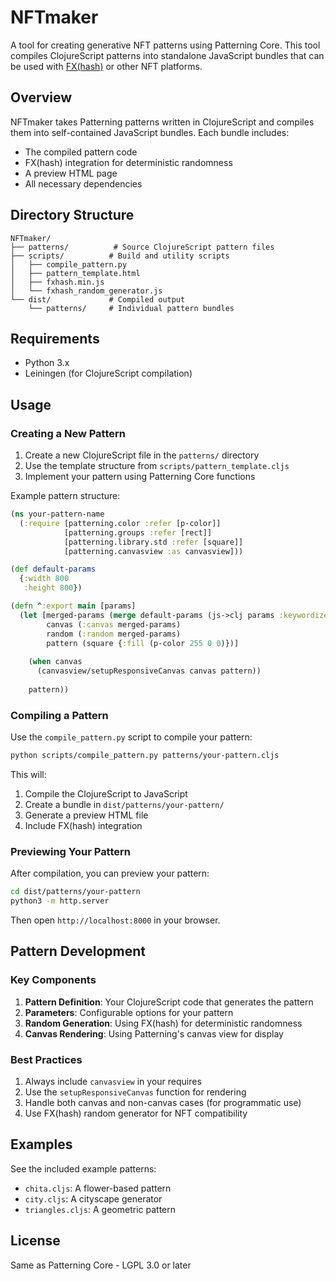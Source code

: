 # NFTmaker

A tool for creating generative NFT patterns using Patterning Core. This tool compiles ClojureScript patterns into standalone JavaScript bundles that can be used with [FX(hash)](https://www.fxhash.xyz/) or other NFT platforms.

## Overview

NFTmaker takes Patterning patterns written in ClojureScript and compiles them into self-contained JavaScript bundles. Each bundle includes:
- The compiled pattern code
- FX(hash) integration for deterministic randomness
- A preview HTML page
- All necessary dependencies

## Directory Structure

```
NFTmaker/
├── patterns/          # Source ClojureScript pattern files
├── scripts/          # Build and utility scripts
│   ├── compile_pattern.py
│   ├── pattern_template.html
│   ├── fxhash.min.js
│   └── fxhash_random_generator.js
└── dist/             # Compiled output
    └── patterns/     # Individual pattern bundles
```

## Requirements

- Python 3.x
- Leiningen (for ClojureScript compilation)


## Usage

### Creating a New Pattern

1. Create a new ClojureScript file in the `patterns/` directory
2. Use the template structure from `scripts/pattern_template.cljs`
3. Implement your pattern using Patterning Core functions

Example pattern structure:
```clojure
(ns your-pattern-name
  (:require [patterning.color :refer [p-color]]
            [patterning.groups :refer [rect]]
            [patterning.library.std :refer [square]]
            [patterning.canvasview :as canvasview]))

(def default-params
  {:width 800
   :height 800})

(defn ^:export main [params]
  (let [merged-params (merge default-params (js->clj params :keywordize-keys true))
        canvas (:canvas merged-params)
        random (:random merged-params)
        pattern (square {:fill (p-color 255 0 0)})]
    
    (when canvas
      (canvasview/setupResponsiveCanvas canvas pattern))
    
    pattern))
```

### Compiling a Pattern

Use the `compile_pattern.py` script to compile your pattern:

```bash
python scripts/compile_pattern.py patterns/your-pattern.cljs
```

This will:
1. Compile the ClojureScript to JavaScript
2. Create a bundle in `dist/patterns/your-pattern/`
3. Generate a preview HTML file
4. Include FX(hash) integration

### Previewing Your Pattern

After compilation, you can preview your pattern:

```bash
cd dist/patterns/your-pattern
python3 -m http.server
```

Then open `http://localhost:8000` in your browser.

## Pattern Development

### Key Components

1. **Pattern Definition**: Your ClojureScript code that generates the pattern
2. **Parameters**: Configurable options for your pattern
3. **Random Generation**: Using FX(hash) for deterministic randomness
4. **Canvas Rendering**: Using Patterning's canvas view for display

### Best Practices

1. Always include `canvasview` in your requires
2. Use the `setupResponsiveCanvas` function for rendering
3. Handle both canvas and non-canvas cases (for programmatic use)
4. Use FX(hash) random generator for NFT compatibility

## Examples

See the included example patterns:
- `chita.cljs`: A flower-based pattern
- `city.cljs`: A cityscape generator
- `triangles.cljs`: A geometric pattern

## License

Same as Patterning Core - LGPL 3.0 or later 